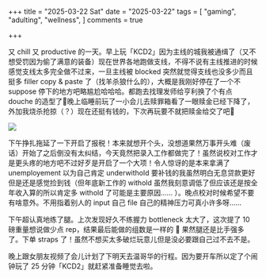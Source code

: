 +++
title = "2025-03-22 Sat"
date = "2025-03-22"
tags = [
    "gaming",
    "adulting",
    "wellness",
]
comments = true

+++

又 chill 又 productive 的一天。早上玩「KCD2」因为主线的城我被通缉了（又不想受罚因为偷了满意的装备）现在世界各地跑做支线，不得不说有主线推进的时候感觉支线太多完全做不过来，一旦主线被 blocked 突然就觉得支线也没多少而且挺多 filler copy & paste 了（找羊杀狼什么的），大概是我刚好停在了一个不 suppose 停下的地方吧略尴尬哈哈哈。都跑去找理发师给亨利换了个有点 douche 的造型了🤣晚上临睡前玩了一小会儿去赎罪箱看了一眼赎金已经下降了，外加我烧杀抢掠（？）现在还挺有钱的，下次再玩要不就把赎金给交了吧🤣

![](https://media.douchi.space/douchi/media_attachments/files/114/210/283/685/420/728/original/17c4f430c32a08a8.jpeg)

下午挣扎拖延了一下开启了报税！本来就想开个头，没想道果然万事开头难（废话）开始了之后倒没有太纠结，今天竟然把录入工作都做完了！虽然说校对工作才是更头疼的地方吧不过好歹是开启了一个大项！令人惊讶的是本来拿满了 unemployement 以为自己肯定 underwithold 要补钱的我虽然明白无息贷款更好但是还是感觉捡到钱（但年底新工作的 withold 虽然我刻意调低了但应该还是按全年收入算的所以肯定多 withold 了可能是主要原因…… ）。晚点校对时候希望不要有啥意外。不用指着别人的 input 自己 file 自己的精神压力可真小许多呀…… 

下午超认真地练了腿。上次发现好久不练握力 bottleneck 太大了，这次提了 10 磅重量想说做少点 rep，结果最后能做的组数是一样的 🤣 果然腿还是比手强多了。下单 straps 了！虽然不想买太多破烂玩意儿但是没必要跟自己过不去不是。

晚上跟女朋友视频了会儿计划了下明天去温哥华的行程。因为要开车所以定了个闹钟玩了 25 分钟「KCD2」就赶紧准备睡觉去啦。